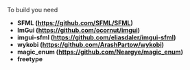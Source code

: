 To build you need
- **SFML (https://github.com/SFML/SFML)**
- **ImGui (https://github.com/ocornut/imgui)**
- **imgui-sfml (https://github.com/eliasdaler/imgui-sfml)**
- **wykobi (https://github.com/ArashPartow/wykobi)**
- **magic_enum (https://github.com/Neargye/magic_enum)**
- **freetype**
